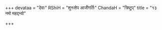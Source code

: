 +++
devataa = "देवाः"
RShiH = "शुनःशेप आजीगर्तिः"
ChandaH = "त्रिष्टुप्"
title = "१३ नमो महद्भ्यो"

+++
